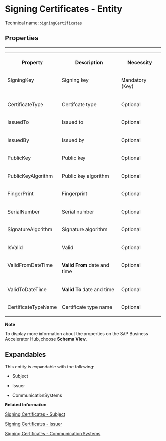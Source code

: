 <!-- loiofec19573d03a4f5ba2cb233a6adb795a -->

# Signing Certificates - Entity





Technical name: `SigningCertificates` 



<a name="loiofec19573d03a4f5ba2cb233a6adb795a__section_Properties_SigningCertificatesEntity"/>

## Properties

****


<table>
<tr>
<th valign="top">

Property

</th>
<th valign="top">

Description

</th>
<th valign="top">

Necessity

</th>
</tr>
<tr>
<td valign="top">

SigningKey

</td>
<td valign="top">

Signing key

</td>
<td valign="top">

Mandatory \(Key\)

</td>
</tr>
<tr>
<td valign="top">

CertificateType

</td>
<td valign="top">

Certifcate type

</td>
<td valign="top">

Optional

</td>
</tr>
<tr>
<td valign="top">

IssuedTo

</td>
<td valign="top">

Issued to

</td>
<td valign="top">

Optional

</td>
</tr>
<tr>
<td valign="top">

IssuedBy

</td>
<td valign="top">

Issued by

</td>
<td valign="top">

Optional

</td>
</tr>
<tr>
<td valign="top">

PublicKey

</td>
<td valign="top">

Public key

</td>
<td valign="top">

Optional

</td>
</tr>
<tr>
<td valign="top">

PublicKeyAlgorithm

</td>
<td valign="top">

Public key algorithm

</td>
<td valign="top">

Optional

</td>
</tr>
<tr>
<td valign="top">

FingerPrint

</td>
<td valign="top">

Fingerprint

</td>
<td valign="top">

Optional

</td>
</tr>
<tr>
<td valign="top">

SerialNumber

</td>
<td valign="top">

Serial number

</td>
<td valign="top">

Optional

</td>
</tr>
<tr>
<td valign="top">

SignatureAlgorithm

</td>
<td valign="top">

Signature algorithm

</td>
<td valign="top">

Optional

</td>
</tr>
<tr>
<td valign="top">

IsValid

</td>
<td valign="top">

Valid

</td>
<td valign="top">

Optional

</td>
</tr>
<tr>
<td valign="top">

ValidFromDateTime

</td>
<td valign="top">

**Valid From** date and time

</td>
<td valign="top">

Optional

</td>
</tr>
<tr>
<td valign="top">

ValidToDateTime

</td>
<td valign="top">

**Valid To** date and time

</td>
<td valign="top">

Optional

</td>
</tr>
<tr>
<td valign="top">

CertificateTypeName

</td>
<td valign="top">

Certificate type name

</td>
<td valign="top">

Optional

</td>
</tr>
</table>



**Note**

To display more information about the properties on the SAP Business Accelerator Hub, choose **Schema View**.



<a name="loiofec19573d03a4f5ba2cb233a6adb795a__section_lls_k15_jyb"/>

## Expandables

This entity is expandable with the following:

-   Subject

-   Issuer

-   CommunicationSystems


**Related Information**  


[Signing Certificates - Subject](signing-certificates-subject-c736b0f.md)

[Signing Certificates - Issuer](signing-certificates-issuer-66df336.md)

[Signing Certificates - Communication Systems](signing-certificates-communication-systems-04dbc98.md)

